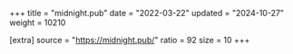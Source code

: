 +++
title = "midnight.pub"
date = "2022-03-22"
updated = "2024-10-27"
weight = 10210

[extra]
source = "https://midnight.pub/"
ratio = 92
size = 10
+++
